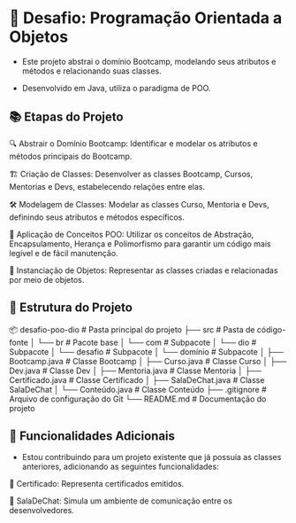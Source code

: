 # 🚀 Desafio: Programação Orientada a Objetos

* Este projeto abstrai o domínio Bootcamp, modelando seus atributos e métodos e relacionando suas classes.  
  
* Desenvolvido em Java, utiliza o paradigma de POO.

## 📚 Etapas do Projeto

🔍 Abstrair o Domínio Bootcamp: Identificar e modelar os atributos e métodos principais do Bootcamp.

🏗️ Criação de Classes: Desenvolver as classes Bootcamp, Cursos, Mentorias e Devs, estabelecendo relações entre elas.

🛠️ Modelagem de Classes: Modelar as classes Curso, Mentoria e Devs, definindo seus atributos e métodos específicos.

🔧 Aplicação de Conceitos POO: Utilizar os conceitos de Abstração, Encapsulamento, Herança e Polimorfismo para garantir um código mais legível e de fácil manutenção.

🎯 Instanciação de Objetos: Representar as classes criadas e relacionadas por meio de objetos.

## 📂 Estrutura do Projeto

📦 desafio-poo-dio       # Pasta principal do projeto
├── src                  # Pasta de código-fonte
│   └── br               # Pacote base
│       └── com          # Subpacote
│           └── dio      # Subpacote
│               └── desafio  # Subpacote
│                   └── domínio  # Subpacote
│                       ├── Bootcamp.java    # Classe Bootcamp
│                       ├── Curso.java       # Classe Curso
│                       ├── Dev.java         # Classe Dev
│                       ├── Mentoria.java    # Classe Mentoria
│                       ├── Certificado.java # Classe Certificado
│                       ├── SalaDeChat.java  # Classe SalaDeChat
│                       └── Conteúdo.java    # Classe Conteúdo
├── .gitignore           # Arquivo de configuração do Git
└── README.md            # Documentação do projeto


## 🌟 Funcionalidades Adicionais

* Estou contribuindo para um projeto existente que já possuía as classes anteriores, adicionando as seguintes funcionalidades:

🏅 Certificado: Representa certificados emitidos.

💬 SalaDeChat: Simula um ambiente de comunicação entre os desenvolvedores.
